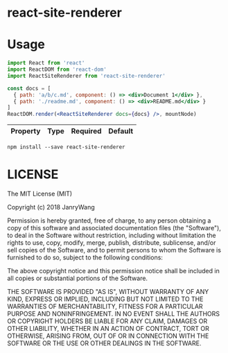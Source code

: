 

# react-site-renderer

# Usage

```jsx
import React from 'react'
import ReactDOM from 'react-dom'
import ReactSiteRenderer from 'react-site-renderer'

const docs = [
  { path: 'a/b/c.md', component: () => <div>Document 1</div> },
  { path: './readme.md', component: () => <div>README.md</div> }
]
ReactDOM.render(<ReactSiteRenderer docs={docs} />, mountNode)
```

<!-- BLOCK_START : COMPONENT_PROPS :  ./src/index.js -->
<table class=" PropsTable"><thead><tr><th class="PropsTable--property">Property</th><th class="PropsTable--type">Type</th><th class="PropsTable--required">Required</th><th class="PropsTable--default">Default</th></tr></thead><tbody></tbody></table>
<!-- BLOCK_END -->



```
npm install --save react-site-renderer
```

# LICENSE

The MIT License (MIT)

Copyright (c) 2018 JanryWang

Permission is hereby granted, free of charge, to any person obtaining a copy of
this software and associated documentation files (the "Software"), to deal in
the Software without restriction, including without limitation the rights to
use, copy, modify, merge, publish, distribute, sublicense, and/or sell copies of
the Software, and to permit persons to whom the Software is furnished to do so,
subject to the following conditions:

The above copyright notice and this permission notice shall be included in all
copies or substantial portions of the Software.

THE SOFTWARE IS PROVIDED "AS IS", WITHOUT WARRANTY OF ANY KIND, EXPRESS OR
IMPLIED, INCLUDING BUT NOT LIMITED TO THE WARRANTIES OF MERCHANTABILITY, FITNESS
FOR A PARTICULAR PURPOSE AND NONINFRINGEMENT. IN NO EVENT SHALL THE AUTHORS OR
COPYRIGHT HOLDERS BE LIABLE FOR ANY CLAIM, DAMAGES OR OTHER LIABILITY, WHETHER
IN AN ACTION OF CONTRACT, TORT OR OTHERWISE, ARISING FROM, OUT OF OR IN
CONNECTION WITH THE SOFTWARE OR THE USE OR OTHER DEALINGS IN THE SOFTWARE.
